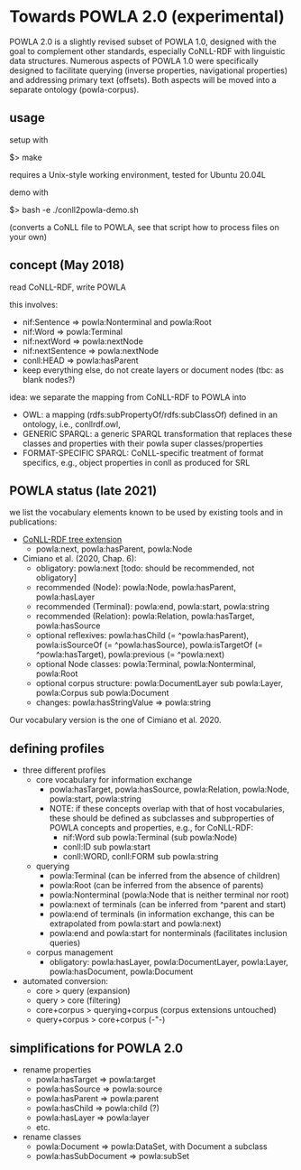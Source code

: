 # Towards POWLA 2.0 (experimental)

POWLA 2.0 is a slightly revised subset of POWLA 1.0, designed with the goal to complement other standards, especially CoNLL-RDF with linguistic data structures.
Numerous aspects of POWLA 1.0 were specifically designed to facilitate querying (inverse properties, navigational properties) and addressing primary text (offsets).
Both aspects will be moved into a separate ontology (powla-corpus).

## usage

setup with

  $> make

requires a Unix-style working environment, tested for Ubuntu 20.04L

demo with

  $> bash -e ./conll2powla-demo.sh

(converts a CoNLL file to POWLA, see that script how to process files on your own)

## concept (May 2018)

read CoNLL-RDF, write POWLA

this involves:
- nif:Sentence => powla:Nonterminal and powla:Root
- nif:Word => powla:Terminal
- nif:nextWord => powla:nextNode
- nif:nextSentence => powla:nextNode
- conll:HEAD => powla:hasParent
- keep everything else, do not create layers or document nodes (tbc: as blank nodes?)

idea:
we separate the mapping from CoNLL-RDF to POWLA into
- OWL: a mapping (rdfs:subPropertyOf/rdfs:subClassOf) defined in an ontology, i.e., conllrdf.owl,
- GENERIC SPARQL: a generic SPARQL transformation that replaces these classes and properties with their powla super classes/properties
- FORMAT-SPECIFIC SPARQL: CoNLL-specific treatment of format specifics, e.g., object properties in conll as produced for SRL

## POWLA status (late 2021)

we list the vocabulary elements known to be used by existing tools and in publications:

- [CoNLL-RDF tree extension](https://github.com/acoli-repo/conll-rdf/blob/master/src/main/java/org/acoli/conll/rdf/CoNLLBrackets2RDF.java)
  - powla:next, powla:hasParent, powla:Node
- Cimiano et al. (2020, Chap. 6):
  - obligatory: powla:next [todo: should be recommended, not obligatory]
  - recommended (Node): powla:Node, powla:hasParent, powla:hasLayer
  - recommended (Terminal): powla:end, powla:start, powla:string
  - recommended (Relation): powla:Relation, powla:hasTarget, powla:hasSource
  - optional reflexives: powla:hasChild (= ^powla:hasParent), powla:isSourceOf (= ^powla:hasSource), powla:isTargetOf (= ^powla:hasTarget), powla:previous (= ^powla:next)
  - optional Node classes: powla:Terminal, powla:Nonterminal, powla:Root
  - optional corpus structure: powla:DocumentLayer sub powla:Layer, powla:Corpus sub powla:Document
  - changes: powla:hasStringValue => powla:string

Our vocabulary version is the one of Cimiano et al. 2020.

## defining profiles

- three different profiles
  - core vocabulary for information exchange
    - powla:hasTarget, powla:hasSource, powla:Relation, powla:Node, powla:start, powla:string
    - NOTE: if these concepts overlap with that of host vocabularies, these should be defined as subclasses and subproperties of POWLA concepts and properties, e.g., for CoNLL-RDF:
      - nif:Word sub powla:Terminal (sub powla:Node)
      - conll:ID sub powla:start
      - conll:WORD, conll:FORM sub powla:string
  - querying
    - powla:Terminal (can be inferred from the absence of children)
    - powla:Root (can be inferred from the absence of parents)
    - powla:Nonterminal (powla:Node that is neither terminal nor root)
    - powla:next of terminals (can be inferred from ^parent and start)
    - powla:end of terminals (in information exchange, this can be extrapolated from powla:start and powla:next)
    - powla:end and powla:start for nonterminals (facilitates inclusion queries)
  - corpus management
    - obligatory: powla:hasLayer, powla:DocumentLayer, powla:Layer, powla:hasDocument, powla:Document
- automated conversion:
  - core > query (expansion)
  - query > core (filtering)
  - core+corpus > querying+corpus (corpus extensions untouched)
  - query+corpus > core+corpus (-"-)

## simplifications for POWLA 2.0

- rename properties
  - powla:hasTarget => powla:target
  - powla:hasSource => powla:source
  - powla:hasParent => powla:parent
  - powla:hasChild => powla:child (?)
  - powla:hasLayer => powla:layer
  - etc.
- rename classes
  - powla:Document => powla:DataSet, with Document a subclass
  - powla:hasSubDocument => powla:subSet
